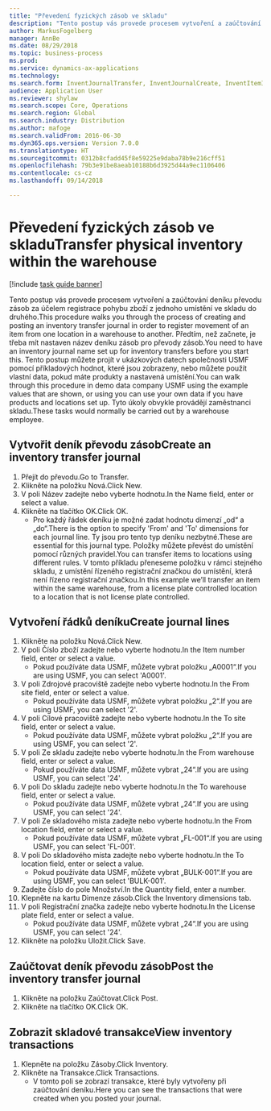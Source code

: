 ```yaml
--- 
title: "Převedení fyzických zásob ve skladu"
description: "Tento postup vás provede procesem vytvoření a zaúčtování deníku převodu zásob za účelem registrace pohybu zboží z jednoho umístění ve skladu do druhého."
author: MarkusFogelberg
manager: AnnBe
ms.date: 08/29/2018
ms.topic: business-process
ms.prod: 
ms.service: dynamics-ax-applications
ms.technology: 
ms.search.form: InventJournalTransfer, InventJournalCreate, InventItemIdLookupSimple, InventLocationIdLookup, WMSLocationIdLookup, InventTrans
audience: Application User
ms.reviewer: shylaw
ms.search.scope: Core, Operations
ms.search.region: Global
ms.search.industry: Distribution
ms.author: mafoge
ms.search.validFrom: 2016-06-30
ms.dyn365.ops.version: Version 7.0.0
ms.translationtype: HT
ms.sourcegitcommit: 0312b8cfadd45f8e59225e9daba78b9e216cff51
ms.openlocfilehash: 79b3e91be8aeab10188b6d3925d44a9ec1106406
ms.contentlocale: cs-cz
ms.lasthandoff: 09/14/2018

---
```

# <a name="transfer-physical-inventory-within-the-warehouse"></a><span data-ttu-id="b96fc-103">Převedení fyzických zásob ve skladu</span><span class="sxs-lookup"><span data-stu-id="b96fc-103">Transfer physical inventory within the warehouse</span></span>

[!include [task guide banner](../../includes/task-guide-banner.md)]

<span data-ttu-id="b96fc-104">Tento postup vás provede procesem vytvoření a zaúčtování deníku převodu zásob za účelem registrace pohybu zboží z jednoho umístění ve skladu do druhého.</span><span class="sxs-lookup"><span data-stu-id="b96fc-104">This procedure walks you through the process of creating and posting an inventory transfer journal in order to register movement of an item from one location in a warehouse to another.</span></span> <span data-ttu-id="b96fc-105">Předtím, než začnete, je třeba mít nastaven název deníku zásob pro převody zásob.</span><span class="sxs-lookup"><span data-stu-id="b96fc-105">You need to have an inventory journal name set up for inventory transfers before you start this.</span></span> <span data-ttu-id="b96fc-106">Tento postup můžete projít v ukázkových datech společnosti USMF pomocí příkladových hodnot, které jsou zobrazeny, nebo můžete použít vlastní data, pokud máte produkty a nastavená umístění.</span><span class="sxs-lookup"><span data-stu-id="b96fc-106">You can walk through this procedure in demo data company USMF using the example values that are shown, or using you can use your own data if you have products and locations set up.</span></span> <span data-ttu-id="b96fc-107">Tyto úkoly obvykle provádějí zaměstnanci skladu.</span><span class="sxs-lookup"><span data-stu-id="b96fc-107">These tasks would normally be carried out by a warehouse employee.</span></span>


## <a name="create-an-inventory-transfer-journal"></a><span data-ttu-id="b96fc-108">Vytvořit deník převodu zásob</span><span class="sxs-lookup"><span data-stu-id="b96fc-108">Create an inventory transfer journal</span></span>
1. <span data-ttu-id="b96fc-109">Přejít do převodu.</span><span class="sxs-lookup"><span data-stu-id="b96fc-109">Go to Transfer.</span></span>
2. <span data-ttu-id="b96fc-110">Klikněte na položku Nová.</span><span class="sxs-lookup"><span data-stu-id="b96fc-110">Click New.</span></span>
3. <span data-ttu-id="b96fc-111">V poli Název zadejte nebo vyberte hodnotu.</span><span class="sxs-lookup"><span data-stu-id="b96fc-111">In the Name field, enter or select a value.</span></span>
4. <span data-ttu-id="b96fc-112">Klikněte na tlačítko OK.</span><span class="sxs-lookup"><span data-stu-id="b96fc-112">Click OK.</span></span>
    * <span data-ttu-id="b96fc-113">Pro každý řádek deníku je možné zadat hodnotu dimenzí „od“ a „do“.</span><span class="sxs-lookup"><span data-stu-id="b96fc-113">There is the option to specify 'From' and 'To' dimensions for each journal line.</span></span> <span data-ttu-id="b96fc-114">Ty jsou pro tento typ deníku nezbytné.</span><span class="sxs-lookup"><span data-stu-id="b96fc-114">These are essential for this journal type.</span></span> <span data-ttu-id="b96fc-115">Položky můžete převést do umístění pomocí různých pravidel.</span><span class="sxs-lookup"><span data-stu-id="b96fc-115">You can transfer items to locations using different rules.</span></span> <span data-ttu-id="b96fc-116">V tomto příkladu přeneseme položku v rámci stejného skladu, z umístění řízeného registrační značkou do umístění, která není řízeno registrační značkou.</span><span class="sxs-lookup"><span data-stu-id="b96fc-116">In this example we’ll transfer an item within the same warehouse, from a license plate controlled location to a location that is not license plate controlled.</span></span>   

## <a name="create-journal-lines"></a><span data-ttu-id="b96fc-117">Vytvoření řádků deníku</span><span class="sxs-lookup"><span data-stu-id="b96fc-117">Create journal lines</span></span>
1. <span data-ttu-id="b96fc-118">Klikněte na položku Nová.</span><span class="sxs-lookup"><span data-stu-id="b96fc-118">Click New.</span></span>
2. <span data-ttu-id="b96fc-119">V poli Číslo zboží zadejte nebo vyberte hodnotu.</span><span class="sxs-lookup"><span data-stu-id="b96fc-119">In the Item number field, enter or select a value.</span></span>
    * <span data-ttu-id="b96fc-120">Pokud používáte data USMF, můžete vybrat položku „A0001“.</span><span class="sxs-lookup"><span data-stu-id="b96fc-120">If you are using USMF, you can select 'A0001'.</span></span>  
3. <span data-ttu-id="b96fc-121">V poli Zdrojové pracoviště zadejte nebo vyberte hodnotu.</span><span class="sxs-lookup"><span data-stu-id="b96fc-121">In the From site field, enter or select a value.</span></span>
    * <span data-ttu-id="b96fc-122">Pokud používáte data USMF, můžete vybrat položku „2“.</span><span class="sxs-lookup"><span data-stu-id="b96fc-122">If you are using USMF, you can select '2'.</span></span>  
4. <span data-ttu-id="b96fc-123">V poli Cílové pracoviště zadejte nebo vyberte hodnotu.</span><span class="sxs-lookup"><span data-stu-id="b96fc-123">In the To site field, enter or select a value.</span></span>
    * <span data-ttu-id="b96fc-124">Pokud používáte data USMF, můžete vybrat položku „2“.</span><span class="sxs-lookup"><span data-stu-id="b96fc-124">If you are using USMF, you can select '2'.</span></span>  
5. <span data-ttu-id="b96fc-125">V poli Ze skladu zadejte nebo vyberte hodnotu.</span><span class="sxs-lookup"><span data-stu-id="b96fc-125">In the From warehouse field, enter or select a value.</span></span>
    * <span data-ttu-id="b96fc-126">Pokud používáte data USMF, můžete vybrat „24“.</span><span class="sxs-lookup"><span data-stu-id="b96fc-126">If you are using USMF, you can select '24'.</span></span>  
6. <span data-ttu-id="b96fc-127">V poli Do skladu zadejte nebo vyberte hodnotu.</span><span class="sxs-lookup"><span data-stu-id="b96fc-127">In the To warehouse field, enter or select a value.</span></span>
    * <span data-ttu-id="b96fc-128">Pokud používáte data USMF, můžete vybrat „24“.</span><span class="sxs-lookup"><span data-stu-id="b96fc-128">If you are using USMF, you can select '24'.</span></span>  
7. <span data-ttu-id="b96fc-129">V poli Ze skladového místa zadejte nebo vyberte hodnotu.</span><span class="sxs-lookup"><span data-stu-id="b96fc-129">In the From location field, enter or select a value.</span></span>
    * <span data-ttu-id="b96fc-130">Pokud používáte data USMF, můžete vybrat „FL-001“.</span><span class="sxs-lookup"><span data-stu-id="b96fc-130">If you are using USMF, you can select 'FL-001'.</span></span>  
8. <span data-ttu-id="b96fc-131">V poli Do skladového místa zadejte nebo vyberte hodnotu.</span><span class="sxs-lookup"><span data-stu-id="b96fc-131">In the To location field, enter or select a value.</span></span>
    * <span data-ttu-id="b96fc-132">Pokud používáte data USMF, můžete vybrat „BULK-001“.</span><span class="sxs-lookup"><span data-stu-id="b96fc-132">If you are using USMF, you can select 'BULK-001'.</span></span>  
9. <span data-ttu-id="b96fc-133">Zadejte číslo do pole Množství.</span><span class="sxs-lookup"><span data-stu-id="b96fc-133">In the Quantity field, enter a number.</span></span>
10. <span data-ttu-id="b96fc-134">Klepněte na kartu Dimenze zásob.</span><span class="sxs-lookup"><span data-stu-id="b96fc-134">Click the Inventory dimensions tab.</span></span>
11. <span data-ttu-id="b96fc-135">V poli Registrační značka zadejte nebo vyberte hodnotu.</span><span class="sxs-lookup"><span data-stu-id="b96fc-135">In the License plate field, enter or select a value.</span></span>
    * <span data-ttu-id="b96fc-136">Pokud používáte data USMF, můžete vybrat „24“.</span><span class="sxs-lookup"><span data-stu-id="b96fc-136">If you are using USMF, you can select '24'.</span></span>  
12. <span data-ttu-id="b96fc-137">Klikněte na položku Uložit.</span><span class="sxs-lookup"><span data-stu-id="b96fc-137">Click Save.</span></span>

## <a name="post-the-inventory-transfer-journal"></a><span data-ttu-id="b96fc-138">Zaúčtovat deník převodu zásob</span><span class="sxs-lookup"><span data-stu-id="b96fc-138">Post the inventory transfer journal</span></span>
1. <span data-ttu-id="b96fc-139">Klikněte na položku Zaúčtovat.</span><span class="sxs-lookup"><span data-stu-id="b96fc-139">Click Post.</span></span>
2. <span data-ttu-id="b96fc-140">Klikněte na tlačítko OK.</span><span class="sxs-lookup"><span data-stu-id="b96fc-140">Click OK.</span></span>

## <a name="view-inventory-transactions"></a><span data-ttu-id="b96fc-141">Zobrazit skladové transakce</span><span class="sxs-lookup"><span data-stu-id="b96fc-141">View inventory transactions</span></span>
1. <span data-ttu-id="b96fc-142">Klepněte na položku Zásoby.</span><span class="sxs-lookup"><span data-stu-id="b96fc-142">Click Inventory.</span></span>
2. <span data-ttu-id="b96fc-143">Klikněte na Transakce.</span><span class="sxs-lookup"><span data-stu-id="b96fc-143">Click Transactions.</span></span>
    * <span data-ttu-id="b96fc-144">V tomto poli se zobrazí transakce, které byly vytvořeny při zaúčtování deníku.</span><span class="sxs-lookup"><span data-stu-id="b96fc-144">Here you can see the transactions that were created when you posted your journal.</span></span>  


